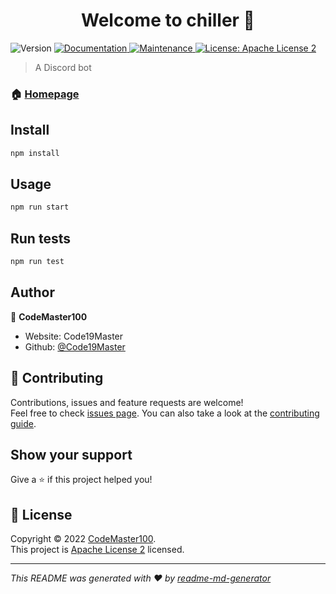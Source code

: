 <h1 align="center">Welcome to chiller 👋</h1>
<p>
  <img alt="Version" src="https://img.shields.io/badge/version-1.0.0-blue.svg?cacheSeconds=2592000" />
  <a href="https://github.com/Code19Master/Chiller-Bot#readme" target="_blank">
    <img alt="Documentation" src="https://img.shields.io/badge/documentation-yes-brightgreen.svg" />
  </a>
  <a href="https://github.com/Code19Master/Chiller-Bot/graphs/commit-activity" target="_blank">
    <img alt="Maintenance" src="https://img.shields.io/badge/Maintained%3F-yes-green.svg" />
  </a>
  <a href="https://github.com/Code19Master/Chiller-Bot/blob/main/LICENSE" target="_blank">
    <img alt="License: Apache License 2" src="https://img.shields.io/github/license/Code19Main/chiller" />
  </a>
</p>

> A Discord bot

### 🏠 [Homepage](https://github.com/Code19Master/Chiller-Bot#readme)

## Install

```sh
npm install
```

## Usage

```sh
npm run start
```

## Run tests

```sh
npm run test
```

## Author

👤 **CodeMaster100**

* Website: Code19Master
* Github: [@Code19Master](https://github.com/Code19Master)

## 🤝 Contributing

Contributions, issues and feature requests are welcome!<br />Feel free to check [issues page](https://github.com/Code19Master/Chiller-Bot/issues). You can also take a look at the [contributing guide](https://github.com/Code19Master/Chiller-Bot/blob/main/CONTRIBUTING.md).

## Show your support

Give a ⭐️ if this project helped you!

## 📝 License

Copyright © 2022 [CodeMaster100](https://github.com/Code19Master).<br />
This project is [Apache License 2](https://github.com/Code19Master/Chiller-Bot/blob/main/LICENSE) licensed.

***
_This README was generated with ❤️ by [readme-md-generator](https://github.com/kefranabg/readme-md-generator)_
